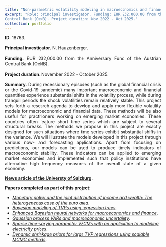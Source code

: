 ```yaml
---
title: "Non-parametric volatility modeling in macroeconomics and finance."
excerpt: "Role: principal investigator. Funding: EUR 232,000.00 from the Anniversary Fund of the Austrian
Central Bank (OeNB). Project duration: Nov 2022 - Oct 2025."
collection: portfolio
---
```

<p align="justify"> <b>ID.</b> 18763.
<br> <br>
<b>Principal investigator.</b> N. Hauzenberger.
<br> <br>
<b>Funding.</b> EUR 232,000.00 from the Anniversary Fund of the Austrian
Central Bank (OeNB).
<br> <br>
<b>Project duration.</b> November 2022 - October 2025.
<br> <br>
<b>Summary.</b> During recessionary episodes (such as the global financial crisis or the Covid-19 pandemic) many important macroeconomic and financial quantities experience substantial shifts in the volatility process, while during tranquil periods the shock volatilities remain relatively stable. This project sets forth a research agenda to develop and apply more flexible volatility models for macroeconomic and financial data. These methods will be also useful for practitioners working on emerging market economies. These countries often feature short time series which are subject to several structural breaks. The methods we propose in this project are exactly designed for such situations where time series exhibit substantial shifts in the variance. We will illustrate the models developed in this project through various now- and forecasting applications. Apart from focusing on predictions, our models can be used to produce timely indicators of macroeconomic stability. These indicators can be applied to emerging market economies and implemented such that policy institutions have alternative high frequency measures of the overall state of a given economy.
</p>

[**News article of the Universty of Salzburg**](https://www.plus.ac.at/news/oesterreichische-nationalbank-funds-non-parametric-volatility-modeling-in-macroeconomics-and-finance-project-of-niko-hauzenberger/?lang=en&pgrp=281990&pg=283628&is_paged=7).

**Papers completed as part of this project:**

* [*Monetary policy and the joint distribution of income and wealth: The heterogeneous case of the euro area*](https://arxiv.org/abs/2304.14264).
* [*Bayesian modeling of TVPs using regression trees*](https://nhauzenb.github.io/wps/wp-7/).
* [*Enhanced Bayesian neural networks for macroeconomics and finance*](https://nhauzenb.github.io/wps/wp-6/).
* [*Gaussian process VARs and macroeconomic uncertainty*](https://nhauzenb.github.io/wps/wp-5/).
* [*Sparse time-varying parameter VECMs with an application to modeling electricity prices*](https://nhauzenb.github.io/wps/wp-3/).
* [*Dynamic shrinkage priors for large TVP regressions using scalable MCMC methods*](https://nhauzenb.github.io/wps/wp-2/).

